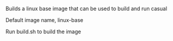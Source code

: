 Builds a linux base image that can be used to build and run casual

Default image name, linux-base

Run build.sh to build the image

